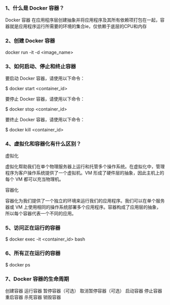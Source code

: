 ### 1、什么是 Docker 容器？

Docker 容器 在应用程序层创建抽象并将应用程序及其所有依赖项打包在一起，容器就是应用程序运行所需要的环境的集合ie，仅依赖于底层的CPU和内存

### 2、创建 Docker 容器

docker run -it -d <image_name>

### 3、如何启动、停止和终止容器

要启动 Docker 容器，请使用以下命令：

$ docker start <container_id>

要停止 Docker 容器，请使用以下命令：

$ docker stop <container_id>

要终止 Docker 容器，请使用以下命令：

$ docker kill <container_id>

### 4、虚拟化和容器化有什么区别？

虚拟化

虚拟化帮助我们在单个物理服务器上运行和托管多个操作系统。在虚拟化中，管理程序为客户操作系统提供了一个虚拟机。VM 形成了硬件层的抽象，因此主机上的每个 VM 都可以充当物理机。

容器化

容器化为我们提供了一个独立的环境来运行我们的应用程序。我们可以在单个服务器或 VM 上使用相同的操作系统部署多个应用程序。容器构成了应用层的抽象，所以每个容器代表一个不同的应用。

### 5、访问正在运行的容器

$ docker exec -it <container_id> bash

### 6、所有正在运行的容器

$ docker ps

### 7、Docker 容器的生命周期

创建容器
运行容器
暂停容器（可选）
取消暂停容器（可选）
启动容器
停止容器
重启容器
杀死容器
销毁容器